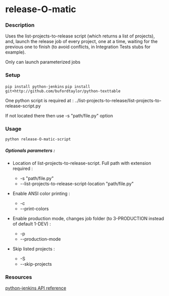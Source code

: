 # release-O-matic
### Description
Uses the list-projects-to-release script (which returns a list of projects), and, launch the release
job of every project, one at a time, waiting for the previous one to finish (to avoid conflicts, in 
Integration Tests stubs for example).


Only can launch parameterized jobs

### Setup
``
pip install python-jenkins
``
``
pip install git+http://github.com/bufordtaylor/python-texttable
``

One python script is required at : ../list-projects-to-release/list-projects-to-release-script.py


If not located there then use -s "path/file.py" option

### Usage
``
python release-O-matic-script
``
##### Optionals parameters :
* Location of list-projects-to-release-script. Full path with extension required :
    * -s "path/file.py"
    * --list-projects-to-release-script-location "path/file.py"
   

* Enable ANSI color printing :
    * -c
    * --print-colors


* Enable production mode, changes job folder (to 3-PRODUCTION instead of default 1-DEV) :
    * -p
    * --production-mode
    

* Skip listed projects :
    * -S
    * --skip-projects

### Resources
[python-jenkins API reference](https://python-jenkins.readthedocs.io/en/latest/examples.html)